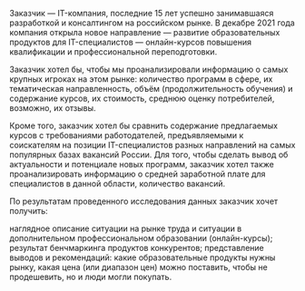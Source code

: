 Заказчик — IT-компания, последние 15 лет успешно занимавшаяся разработкой и консалтингом на российском рынке. В декабре 2021 года компания открыла новое направление — развитие образовательных продуктов для IT-специалистов — онлайн-курсов повышения квалификации и профессиональной переподготовки.

Заказчик хотел бы, чтобы мы проанализировали информацию о самых крупных игроках на этом рынке: количество программ в сфере, их тематическая направленность, объём (продолжительность обучения) и содержание курсов, их стоимость, среднюю оценку потребителей, возможно, их отзывы.

Кроме того, заказчик хотел бы сравнить содержание предлагаемых курсов с требованиями работодателей, предъявляемыми к соискателям на позиции IT-специалистов разных направлений на самых популярных базах вакансий России. Для того, чтобы сделать вывод об актуальности и потенциале новых программ, заказчик хотел также проанализировать информацию о средней заработной плате для специалистов в данной области, количество вакансий.

По результатам проведенного исследования данных заказчик хочет получить:

наглядное описание ситуации на рынке труда и ситуации в дополнительном профессиональном образовании (онлайн-курсы);
результат бенчмаркинга продуктов конкурентов;
представление выводов и рекомендаций: какие образовательные продукты нужны рынку, какая цена (или диапазон цен) можно поставить, чтобы не продешевить, но и люди могли покупать.
